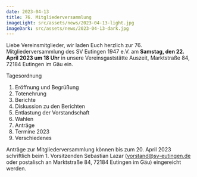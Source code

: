 ```yaml
---
date: 2023-04-13
title: 76. Mitgliederversammlung
imageLight: src/assets/news/2023-04-13-light.jpg
imageDark: src/assets/news/2023-04-13-dark.jpg
---
```


Liebe Vereinsmitglieder,
wir laden Euch herzlich zur 76. Mitgliederversammlung des SV Eutingen 1947 e.V. am **Samstag, den 22. April 2023 um 18 Uhr** in unsere Vereinsgaststätte Auszeit, Marktstraße 84, 72184 Eutingen im Gäu ein.

Tagesordnung

1. Eröffnung und Begrüßung
2. Totenehrung
3. Berichte
4. Diskussion zu den Berichten
5. Entlastung der Vorstandschaft
6. Wahlen
7. Anträge
8. Termine 2023
9. Verschiedenes

Anträge zur Mitgliederversammlung können bis zum 20. April 2023 schriftlich beim 1. Vorsitzenden Sebastian Lazar ([vorstand@sv-eutingen.de](mailto:vorstand@sv-eutingen.de) oder postalisch an Marktstraße 84, 72184 Eutingen im Gäu) eingereicht werden.
